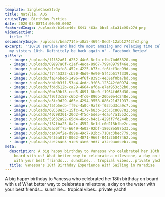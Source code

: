 ```yaml
---
template: SingleCaseStudy
title: Natalie, AUS
cruiseType: Birthday Parties
date: 2020-03-08T14:00:00.000Z
featuredImage: /uploads/b16ae46e-5941-463a-8bc5-a5a31e95c27d.png
videoSection:
  title: ""
secondaryImage: /uploads/bea7714e-a0a5-4694-8edf-12ab12742fe2.png
excerpt: '"10/10 service and had the most amazing and relaxing time celebrating
  my sisters 18th. Definitely be back again ❤️" - Facebook Review'
gallery:
  - image: /uploads/f1832a61-d252-44c6-8cfb-cfba7bd63320.png
  - image: /uploads/09997a0f-c2af-4eca-8967-799c8979f46e.png
  - image: /uploads/e1d0afe8-452c-4225-b73c-fc6bcf3ec99d.png
  - image: /uploads/f7445322-cb50-46d9-9e90-5f47b617f339.png
  - image: /uploads/fa146bed-1496-4f6f-839c-4e38ef0ba7bd.png
  - image: /uploads/db0db3f1-53a4-4edc-9f03-123742fd0974.png
  - image: /uploads/fb6d612b-ca29-4664-af6a-e7af953c32b0.png
  - image: /uploads/0bc39bf3-ccd5-4691-8bc0-f1954fd63d30.png
  - image: /uploads/f9df3c58-c6b2-4fc0-896b-20bc0e4c248e.png
  - image: /uploads/a5bc9d29-465e-4294-9558-086c21d21937.png
  - image: /uploads/f55b5ecb-ff9c-4a0c-9af8-f03abd3ca9c7.png
  - image: /uploads/68358e35-15fc-4179-b83b-1c5c5c868702.png
  - image: /uploads/40298301-20d2-4f5d-bde5-4da747a1552c.png
  - image: /uploads/59532a92-65d4-46cc-b4c1-429bf7fd244b.png
  - image: /uploads/f32fba25-0a2c-4552-8e1d-c0d118bfbe2c.png
  - image: /uploads/6a30ff75-6649-4e02-92bf-18078e597b33.png
  - image: /uploads/caf84f2e-d99e-49c7-92bc-710ec3bec779.png
  - image: /uploads/9405a017-0062-4071-966f-041e26847462.png
  - image: /uploads/2e9284e3-91e5-43e6-9657-a72d9a00ceb1.png
meta:
  description: A big happy birthday to Vanessa who celebrated her 18th birthday on
    board with us! What better way to celebrate a milestone, a day on the water
    with your best friends... sunshine... tropical vibes...private yacht!
  title: Vanessa's 18th Birthday Experience With Sailing in Paradise
---
```

A big happy birthday to Vanessa who celebrated her 18th birthday on board with us! What better way to celebrate a milestone, a day on the water with your best friends... sunshine... tropical vibes...private yacht!